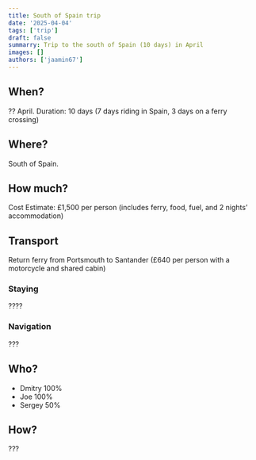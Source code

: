 ```yaml
---
title: South of Spain trip
date: '2025-04-04'
tags: ['trip']
draft: false
summarry: Trip to the south of Spain (10 days) in April
images: []
authors: ['jaamin67']
---
```


## When?

?? April.
Duration: 10 days (7 days riding in Spain, 3 days on a ferry crossing)

## Where?

South of Spain.

## How much?

Cost Estimate: £1,500 per person (includes ferry, food, fuel, and 2 nights’ accommodation)

## Transport

Return ferry from Portsmouth to Santander (£640 per person with a motorcycle and shared cabin)

### Staying

????

### Navigation

???

## Who?

- Dmitry 100%
- Joe 100%
- Sergey 50%

## How?

???
